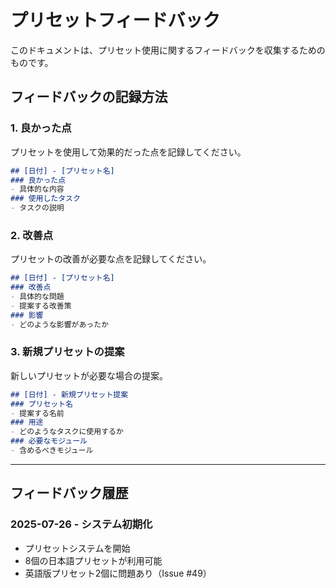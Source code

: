 # プリセットフィードバック

このドキュメントは、プリセット使用に関するフィードバックを収集するためのものです。

## フィードバックの記録方法

### 1. 良かった点
プリセットを使用して効果的だった点を記録してください。

```markdown
## [日付] - [プリセット名]
### 良かった点
- 具体的な内容
### 使用したタスク
- タスクの説明
```

### 2. 改善点
プリセットの改善が必要な点を記録してください。

```markdown
## [日付] - [プリセット名]
### 改善点
- 具体的な問題
- 提案する改善策
### 影響
- どのような影響があったか
```

### 3. 新規プリセットの提案
新しいプリセットが必要な場合の提案。

```markdown
## [日付] - 新規プリセット提案
### プリセット名
- 提案する名前
### 用途
- どのようなタスクに使用するか
### 必要なモジュール
- 含めるべきモジュール
```

---

## フィードバック履歴

<!-- ここに実際のフィードバックを追加してください -->

### 2025-07-26 - システム初期化
- プリセットシステムを開始
- 8個の日本語プリセットが利用可能
- 英語版プリセット2個に問題あり（Issue #49）